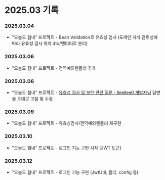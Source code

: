 # 2025.03 기록</br>
### 2025.03.04
* "오늘도 힘내" 프로젝트 - Bean Validation로 유효성 검사 (도메인 지식 관련성에 따라 유효성 검사 위치 dto/엔티티로 분리)

### 2025.03.06
* "오늘도 힘내" 프로젝트 - 전역예외핸들러 추가

### 2025.03.06
* "오늘도 힘내" 프로젝트 - [유효성 검사 및 보안 관련 질문 - lleellee0 개발자님](https://github.com/lleellee0/java-for-backend/issues/18#issuecomment-2700987541) 답변을 토대로 고찰 및 수정

### 2025.03.09
* "오늘도 힘내" 프로젝트 - 유효성검사/전역예외핸들러 재구현

### 2025.03.10
* "오늘도 힘내" 프로젝트 - 로그인 기능 구현 시작 (JWT 토큰)

### 2025.03.12
* "오늘도 힘내" 프로젝트 - 로그인 기능 구현 (JwtUtil, 필터, config 등)

